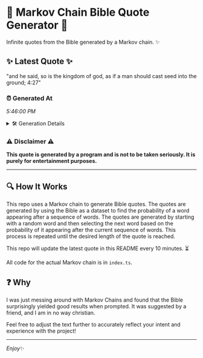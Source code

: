 # 📖 Markov Chain Bible Quote Generator 📖

Infinite quotes from the Bible generated by a Markov chain. ✨

## ✨ Latest Quote ✨
"and he said, so is the kingdom of god, as if a man should cast seed into the ground; 4:27"

### ⏰ Generated At
*5:46:00 PM*

<details>
    <summary>🛠️ Generation Details</summary>
    <p>
        <strong>🌱 Seed:</strong> and<br>
        <strong>🔄 Iterations:</strong> 19<br>
        <strong>📜 Context History:</strong><br>[ and ]: he<br>[ and, he ]: said,<br>[ and, he, said, ]: so<br>[ and, he, said,, so ]: is<br>[ and, he, said,, so, is ]: the<br>[ and, he, said,, so, is, the ]: kingdom<br>[ he, said,, so, is, the, kingdom ]: of<br>[ said,, so, is, the, kingdom, of ]: god,<br>[ so, is, the, kingdom, of, god, ]: as<br>[ is, the, kingdom, of, god,, as ]: if<br>[ the, kingdom, of, god,, as, if ]: a<br>[ kingdom, of, god,, as, if, a ]: man<br>[ of, god,, as, if, a, man ]: should<br>[ god,, as, if, a, man, should ]: cast<br>[ as, if, a, man, should, cast ]: seed<br>[ if, a, man, should, cast, seed ]: into<br>[ a, man, should, cast, seed, into ]: the<br>[ man, should, cast, seed, into, the ]: ground;<br>[ should, cast, seed, into, the, ground; ]: 4:27<br>
    </p>
</details>

### ⚠️ Disclaimer ⚠️
**This quote is generated by a program and is not to be taken seriously. It is purely for entertainment purposes.**

---

## 🔍 How It Works

This repo uses a Markov chain to generate Bible quotes. The quotes are generated by using the Bible as a dataset to find the probability of a word appearing after a sequence of words. The quotes are generated by starting with a random word and then selecting the next word based on the probability of it appearing after the current sequence of words. This process is repeated until the desired length of the quote is reached.

This repo will update the latest quote in this README every 10 minutes. ⏳

All code for the actual Markov chain is in `index.ts`.

## ❓ Why

I was just messing around with Markov Chains and found that the Bible surprisingly yielded good results when prompted. 
It was suggested by a friend, and I am in no way christian.

Feel free to adjust the text further to accurately reflect your intent and experience with the project!

---

*Enjoy*✨
